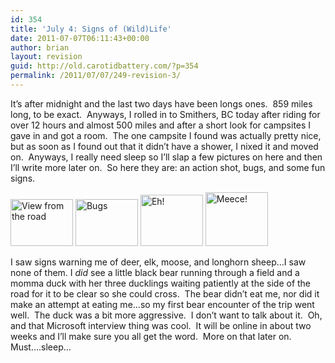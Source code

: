 ```yaml
---
id: 354
title: 'July 4: Signs of (Wild)Life'
date: 2011-07-07T06:11:43+00:00
author: brian
layout: revision
guid: http://old.carotidbattery.com/?p=354
permalink: /2011/07/07/249-revision-3/
---
```

> 

It&#8217;s after midnight and the last two days have been longs ones.&#160; 859 miles long, to be exact.&#160; Anyways, I rolled in to Smithers, BC today after riding for over 12 hours and almost 500 miles and after a short look for campsites I gave in and got a room.&#160; The one campsite I found was actually pretty nice, but as soon as I found out that it didn&#8217;t have a shower, I nixed it and moved on.&#160; Anyways, I really need sleep so I&#8217;ll slap a few pictures on here and then I&#8217;ll write more later on.&#160; So here they are: an action shot, bugs, and some fun signs.

[<img alt="View from the road" src="http://static.flickr.com/59/182253141_cd65267104_t.jpg" width="100" height="75" />](http://www.flickr.com/photos/64293054@N00/182253141/ "Photo Sharing") [<img alt="Bugs" src="http://static.flickr.com/54/182253139_2ab65e2ced_t.jpg" width="100" height="75" />](http://www.flickr.com/photos/64293054@N00/182253139/ "Photo Sharing") [<img alt="Eh!" src="http://static.flickr.com/57/182253135_c3092d8dbe_t.jpg" width="100" height="82" />](http://www.flickr.com/photos/64293054@N00/182253135/ "Photo Sharing") [<img alt="Meece!" src="http://static.flickr.com/57/182253138_795255e0e4_t.jpg" width="100" height="86" />](http://www.flickr.com/photos/64293054@N00/182253138/ "Photo Sharing")

I saw signs warning me of deer, elk, moose, and longhorn sheep&#8230;I saw none of them. I _did_ see a little black bear running through a field and a momma duck with her three ducklings waiting patiently at the side of the road for it to be clear so she could cross.&#160; The bear didn&#8217;t eat me, nor did it make an attempt at eating me&#8230;so my first bear encounter of the trip went well.&#160; The duck was a bit more aggressive.&#160; I don&#8217;t want to talk about it.&#160; Oh, and that Microsoft interview thing was cool.&#160; It will be online in about two weeks and I&#8217;ll make sure you all get the word.&#160; More on that later on.&#160; Must&#8230;.sleep&#8230;</p>